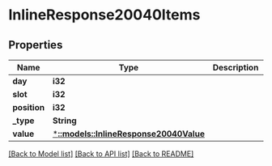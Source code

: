# InlineResponse20040Items

## Properties

Name | Type | Description | Notes
------------ | ------------- | ------------- | -------------
**day** | **i32** |  | 
**slot** | **i32** |  | 
**position** | **i32** |  | 
**_type** | **String** |  | 
**value** | [***::models::InlineResponse20040Value**](inline_response_200_40_value.md) |  | [optional] 

[[Back to Model list]](../README.md#documentation-for-models) [[Back to API list]](../README.md#documentation-for-api-endpoints) [[Back to README]](../README.md)


